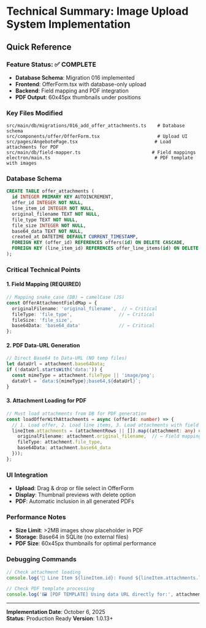 # Technical Summary: Image Upload System Implementation

## Quick Reference

### Feature Status: ✅ COMPLETE
- **Database Schema**: Migration 016 implemented
- **Frontend**: OfferForm.tsx with database-only upload
- **Backend**: Field mapping and PDF integration  
- **PDF Output**: 60x45px thumbnails under positions

### Key Files Modified
```
src/main/db/migrations/016_add_offer_attachments.ts    # Database schema
src/components/offer/OfferForm.tsx                     # Upload UI
src/pages/AngebotePage.tsx                            # Load attachments for PDF
src/main/db/field-mapper.ts                          # Field mappings
electron/main.ts                                      # PDF template with images
```

### Database Schema
```sql
CREATE TABLE offer_attachments (
  id INTEGER PRIMARY KEY AUTOINCREMENT,
  offer_id INTEGER NOT NULL,
  line_item_id INTEGER NOT NULL,
  original_filename TEXT NOT NULL,
  file_type TEXT NOT NULL,
  file_size INTEGER NOT NULL,
  base64_data TEXT NOT NULL,
  created_at DATETIME DEFAULT CURRENT_TIMESTAMP,
  FOREIGN KEY (offer_id) REFERENCES offers(id) ON DELETE CASCADE,
  FOREIGN KEY (line_item_id) REFERENCES offer_line_items(id) ON DELETE CASCADE
);
```

### Critical Technical Points

#### 1. Field Mapping (REQUIRED)
```typescript
// Mapping snake_case (DB) ↔ camelCase (JS)
const OfferAttachmentFieldMap = {
  originalFilename: 'original_filename',  // ← Critical
  fileType: 'file_type',                 // ← Critical  
  fileSize: 'file_size',
  base64Data: 'base64_data'              // ← Critical
};
```

#### 2. PDF Data-URL Generation
```typescript
// Direct Base64 to Data-URL (NO temp files)
let dataUrl = attachment.base64Data;
if (!dataUrl.startsWith('data:')) {
  const mimeType = attachment.fileType || 'image/png';
  dataUrl = `data:${mimeType};base64,${dataUrl}`;
}
```

#### 3. Attachment Loading for PDF
```typescript
// Must load attachments from DB for PDF generation
const loadOfferWithAttachments = async (offerId: number) => {
  // 1. Load offer, 2. Load line items, 3. Load attachments with field mapping
  lineItem.attachments = (attachmentRows || []).map((attachment: any) => ({
    originalFilename: attachment.original_filename,  // ← Field mapping
    fileType: attachment.file_type,
    base64Data: attachment.base64_data
  }));
};
```

### UI Integration
- **Upload**: Drag & drop or file select in OfferForm
- **Display**: Thumbnail previews with delete option
- **PDF**: Automatic inclusion in all generated PDFs

### Performance Notes
- **Size Limit**: >2MB images show placeholder in PDF
- **Storage**: Base64 in SQLite (no external files)
- **PDF Size**: 60x45px thumbnails for optimal performance

### Debugging Commands
```typescript
// Check attachment loading
console.log('📎 Line Item ${lineItem.id}: Found ${lineItem.attachments.length} attachments');

// Check PDF template processing  
console.log('🖼️ [PDF TEMPLATE] Using data URL directly for:', attachment.originalFilename);
```

---
**Implementation Date**: October 6, 2025  
**Status**: Production Ready
**Version**: 1.0.13+